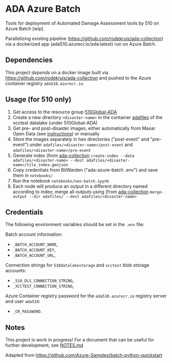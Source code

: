 # ADA Azure Batch
Tools for deployment of Automated Damage Assessment tools by 510 on Azure Batch [wip].

Parallelizing existing pipeline (https://github.com/rodekruis/ada-collection) via a dockerized
app (ada510.azurecr.io/ada:latest) run on Azure Batch.

## Dependencies
This project *depends* on a docker image built via https://github.com/rodekruis/ada-collection
and pushed to the Azure container registry `ada510.azurecr.io`.

## Usage (for 510 only)
1. Get access to the resource group [510Global-ADA](https://portal.azure.com/#@rodekruis.nl/resource/subscriptions/b2d243bd-7fab-4a8a-8261-a725ee0e3b47/resourceGroups/510Global-ADA/overview)
2. Create a new directory `<disaster-name>` in the container [adafiles](https://portal.azure.com/#blade/Microsoft_Azure_Storage/ContainerMenuBlade/overview/storageAccountId/%2Fsubscriptions%2Fb2d243bd-7fab-4a8a-8261-a725ee0e3b47%2FresourceGroups%2F510Global-ADA%2Fproviders%2FMicrosoft.Storage%2FstorageAccounts%2Fxcctest/path/adafiles/etag/%220x8D858B9664A591C%22/defaultEncryptionScope/%24account-encryption-key/denyEncryptionScopeOverride//defaultId//publicAccessVal/None) of the xcctest datalake (under 510Global-ADA)
3. Get pre- and post-disaster images, either automatically from Maxar Open Data (see [instructions](https://github.com/rodekruis/ada-collection#end-to-end-example)) or manually
4. Store the images separately in two directories ("post-event" and "pre-event") under <disaster-name>
`adafiles/<disaster-name>/post-event` and `adafiles/<disaster-name>/pre-event`
4. Generate index (from [ada-collection](https://github.com/rodekruis/ada-collection/blob/master/ada_tools/src/ada_tools/create_index.py)
`create-index --data adafiles/<disaster-name> --dest adafiles/<disaster-name>/tile_index.geojson`
5. Copy credentials from BitWarden ("ada-azure-batch .env") and save them in
`notebooks/`
2. Run the notebook `notebooks/neo-batch.ipynb`
3. Each node will produce an output in a different directory named according to index; merge all outputs using (from [ada-collection](https://github.com/rodekruis/ada-collection/blob/master/ada_tools/src/ada_tools/merge_output.py)
`merge-output --dir adafiles/ --dest adafiles/<disaster-name>`

## Credentials
The following environment variables should be set in the `.env` file:

Batch account information:
- `_BATCH_ACCOUNT_NAME`,
- `_BATCH_ACCOUNT_KEY`,
- `_BATCH_ACCOUNT_URL`,

Connection strings for `510datalakestorage` and `xcctest` blob storage accounts:
- `_510_DLS_CONNECTION_STRING`,
- `_XCCTEST_CONNECTION_STRING`,

Azure Container registry password for the `ada510.azurecr.io` registry server and user `ada510`:
- `_CR_PASSWORD`.


## Notes
This project is work in progress! For a document that can be useful for further 
development, see [NOTES.md](NOTES.md)

Adapted from https://github.com/Azure-Samples/batch-python-quickstart
